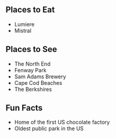 ## Places to Eat
- Lumiere
- Mistral

## Places to See
- The North End
- Fenway Park
- Sam Adams Brewery
- Cape Cod Beaches
- The Berkshires

## Fun Facts
- Home of the first US chocolate factory
- Oldest public park in the US
